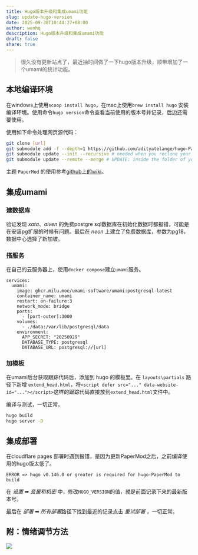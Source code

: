 ```yaml
---
title: Hugo版本升级和集成umami功能
slug: update-hugo-version
date: 2025-09-30T10:44:27+08:00
author: wenhq
description: Hugo版本升级和集成umami功能
draft: false
share: true
---
```

> 很久没有更新站点了，最近抽时间做了一下hugo版本升级，顺带增加了一个umami的统计功能。

## 本地编译环境

在windows上使用`scoop install hugo`，在mac上使用`brew install hugo` 安装编译环境。使用命令`hugo version`命令查看当前使用的版本号并记录，后边还需要使用。

使用如下命令处理网页源代码：
```bash
git clone [url]
git submodule add -f --depth=1 https://github.com/adityatelange/hugo-PaperMod.git themes/PaperMod
git submodule update --init --recursive # needed when you reclone your repo (submodules may not get cloned automatically)
git submodule update --remote --merge # UPDATE: inside the folder of your Hugo site
```

主题 `PaperMod` 的使用参考[github上的wiki](https://github.com/adityatelange/hugo-PaperMod/wiki/Installation)。

## 集成umami

### 建数据库
验证发现 *xata*、*aiven* 的免费postgre sql数据库在初始化数据时都报错，可能是在安装pg扩展的时候有问题。最后在 *neon* 上建立了免费数据库，参数为pg18，数据中心选择了新加坡。

### 搭服务

在自己的云服务器上，使用`docker compose`建立`umami`服务。

```docker-compose
services:
  umami:
    image: ghcr.milu.moe/umami-software/umami:postgresql-latest
    container_name: umami
    restart: on-failure:3
    network_mode: bridge
    ports:
      - [port-outer]:3000
    volumes:
      - ./data:/var/lib/postgresql/data
    environment:
      APP_SECRET: "20250929"
      DATABASE_TYPE: postgresql
      DATABASE_URL: postgresql://[url]
```

### 加模板

在umami后台获取跟踪代码后，添加到 hugo 的模板里。在 `layouts\partials` 路径下新增 `extend_head.html`，将`<script defer src="..." data-website-id="..."></script>`这样的跟踪代码直接放到`extend_head.html`文件中。


编译与测试，一切正常。
```bash
hugo build
hugo server -D
```

## 集成部署

在cloudflare pages 部署时遇到报错，是因为更新PaperMod之后，之前编译使用的hugo版太低了。
```text
ERROR => hugo v0.146.0 or greater is required for hugo-PaperMod to build
```

在 *设置*  ➡ *变量和机密* 中，修改`HUGO_VERSION`的值，就是前面记录下来的最新版本号。

最后在 *部署*  ➡ *所有部署*路径下找到最近的记录点击  *重试部署* ，一切正常。

## 附：情绪调节方法

![](https://img.binwh.com/file/pictures-tigcat/2025/03/09/GkDEn0IXUAAN6kb.JPG)